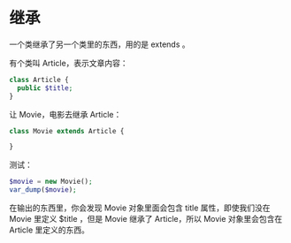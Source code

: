# 继承

一个类继承了另一个类里的东西，用的是 extends 。

有个类叫 Article，表示文章内容：

```php
class Article {
  public $title;
}
```

让 Movie，电影去继承 Article：

```php
class Movie extends Article {

}
```

测试：

```php
$movie = new Movie();
var_dump($movie);
```

在输出的东西里，你会发现 Movie 对象里面会包含 title 属性，即使我们没在 Movie 里定义 $title ，但是 Movie 继承了 Article，所以 Movie 对象里会包含在 Article 里定义的东西。

